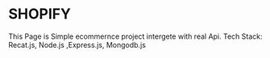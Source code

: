 # SHOPIFY

This Page is Simple ecommernce project intergete with real Api.
Tech Stack: Recat.js, Node.js ,Express.js, Mongodb.js

